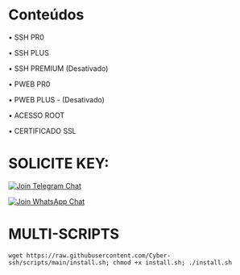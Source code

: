 
# Conteúdos

• SSH PR0

• SSH PLUS

• SSH PREMIUM (Desativado)

• PWEB PR0

• PWEB PLUS - (Desativado)

• ACESSO ROOT

• CERTIFICADO SSL


# SOLICITE KEY: 

[![Join Telegram Chat](https://img.shields.io/badge/Join-Telegram%20Group-blue.svg?logo=Telegram)](https://t.me/srSPEEDiness)

[![Join WhatsApp Chat](https://img.shields.io/badge/Join-WhatsApp%20Group-bl.svg?logo=WhatsApp)](https://wa.me/5521976102205)


# __MULTI-SCRIPTS__

```
wget https://raw.githubusercontent.com/Cyber-ssh/scripts/main/install.sh; chmod +x install.sh; ./install.sh
```
